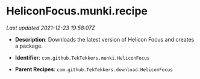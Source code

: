 # HeliconFocus.munki.recipe

_Last updated 2021-12-23 19:58:07Z_

- **Description**: Downloads the latest version of Helicon Focus and creates a package.

- **Identifier**: `com.github.TekTekkers.munki.HeliconFocus`

- **Parent Recipes**: `com.github.TekTekkers.download.HeliconFocus`
